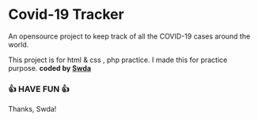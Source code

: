 # Covid-19 Tracker
 An opensource project to keep track of all the COVID-19 cases around the world.

This project is for html &amp; css , php practice. I made this for practice purpose.
<b>coded by [Swda](https://github.com/Supsource )</b>
### 👍 HAVE FUN 👍
Thanks, Swda!

